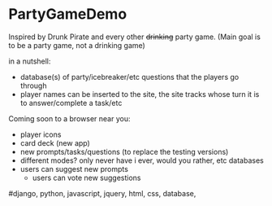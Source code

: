 # PartyGameDemo

Inspired by Drunk Pirate and every other <s>drinking</s> party game. (Main goal is to be a party game, not a drinking game)

in a nutshell:
- database(s) of party/icebreaker/etc questions that the players go through
- player names can be inserted to the site, the site tracks whose turn it is to answer/complete a task/etc



Coming soon to a browser near you:
- player icons
- card deck (new app)
- new prompts/tasks/questions (to replace the testing versions)
- different modes? only never have i ever, would you rather, etc databases
- users can suggest new prompts
  - users can vote new suggestions






#django, python, javascript, jquery, html, css, database,


